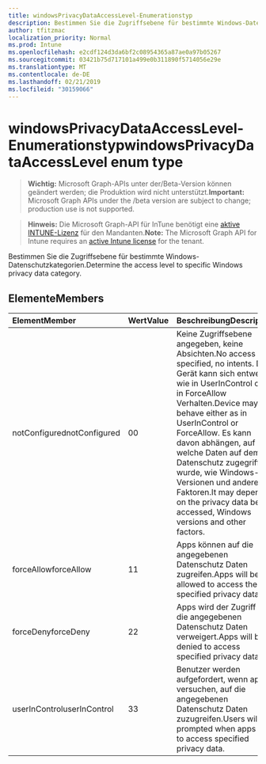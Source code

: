 ```yaml
---
title: windowsPrivacyDataAccessLevel-Enumerationstyp
description: Bestimmen Sie die Zugriffsebene für bestimmte Windows-Datenschutzkategorien.
author: tfitzmac
localization_priority: Normal
ms.prod: Intune
ms.openlocfilehash: e2cdf124d3da6bf2c08954365a87ae0a97b05267
ms.sourcegitcommit: 03421b75d717101a499e0b311890f5714056e29e
ms.translationtype: MT
ms.contentlocale: de-DE
ms.lasthandoff: 02/21/2019
ms.locfileid: "30159066"
---
```

# <a name="windowsprivacydataaccesslevel-enum-type"></a><span data-ttu-id="4be92-103">windowsPrivacyDataAccessLevel-Enumerationstyp</span><span class="sxs-lookup"><span data-stu-id="4be92-103">windowsPrivacyDataAccessLevel enum type</span></span>

> <span data-ttu-id="4be92-104">**Wichtig:** Microsoft Graph-APIs unter der/Beta-Version können geändert werden; die Produktion wird nicht unterstützt.</span><span class="sxs-lookup"><span data-stu-id="4be92-104">**Important:** Microsoft Graph APIs under the /beta version are subject to change; production use is not supported.</span></span>

> <span data-ttu-id="4be92-105">**Hinweis:** Die Microsoft Graph-API für InTune benötigt eine [aktive INTUNE-Lizenz](https://go.microsoft.com/fwlink/?linkid=839381) für den Mandanten.</span><span class="sxs-lookup"><span data-stu-id="4be92-105">**Note:** The Microsoft Graph API for Intune requires an [active Intune license](https://go.microsoft.com/fwlink/?linkid=839381) for the tenant.</span></span>

<span data-ttu-id="4be92-106">Bestimmen Sie die Zugriffsebene für bestimmte Windows-Datenschutzkategorien.</span><span class="sxs-lookup"><span data-stu-id="4be92-106">Determine the access level to specific Windows privacy data category.</span></span>

## <a name="members"></a><span data-ttu-id="4be92-107">Elemente</span><span class="sxs-lookup"><span data-stu-id="4be92-107">Members</span></span>
|<span data-ttu-id="4be92-108">Element</span><span class="sxs-lookup"><span data-stu-id="4be92-108">Member</span></span>|<span data-ttu-id="4be92-109">Wert</span><span class="sxs-lookup"><span data-stu-id="4be92-109">Value</span></span>|<span data-ttu-id="4be92-110">Beschreibung</span><span class="sxs-lookup"><span data-stu-id="4be92-110">Description</span></span>|
|:---|:---|:---|
|<span data-ttu-id="4be92-111">notConfigured</span><span class="sxs-lookup"><span data-stu-id="4be92-111">notConfigured</span></span>|<span data-ttu-id="4be92-112">0</span><span class="sxs-lookup"><span data-stu-id="4be92-112">0</span></span>|<span data-ttu-id="4be92-113">Keine Zugriffsebene angegeben, keine Absichten.</span><span class="sxs-lookup"><span data-stu-id="4be92-113">No access level specified, no intents.</span></span> <span data-ttu-id="4be92-114">Das Gerät kann sich entweder wie in UserInControl oder in ForceAllow Verhalten.</span><span class="sxs-lookup"><span data-stu-id="4be92-114">Device may behave either as in UserInControl or ForceAllow.</span></span> <span data-ttu-id="4be92-115">Es kann davon abhängen, auf welche Daten auf dem Datenschutz zugegriffen wurde, wie Windows-Versionen und andere Faktoren.</span><span class="sxs-lookup"><span data-stu-id="4be92-115">It may depend on the privacy data been accessed, Windows versions and other factors.</span></span>|
|<span data-ttu-id="4be92-116">forceAllow</span><span class="sxs-lookup"><span data-stu-id="4be92-116">forceAllow</span></span>|<span data-ttu-id="4be92-117">1</span><span class="sxs-lookup"><span data-stu-id="4be92-117">1</span></span>|<span data-ttu-id="4be92-118">Apps können auf die angegebenen Datenschutz Daten zugreifen.</span><span class="sxs-lookup"><span data-stu-id="4be92-118">Apps will be allowed to access the specified privacy data.</span></span>|
|<span data-ttu-id="4be92-119">forceDeny</span><span class="sxs-lookup"><span data-stu-id="4be92-119">forceDeny</span></span>|<span data-ttu-id="4be92-120">2</span><span class="sxs-lookup"><span data-stu-id="4be92-120">2</span></span>|<span data-ttu-id="4be92-121">Apps wird der Zugriff auf die angegebenen Datenschutz Daten verweigert.</span><span class="sxs-lookup"><span data-stu-id="4be92-121">Apps will be denied to access specified privacy data.</span></span>|
|<span data-ttu-id="4be92-122">userInControl</span><span class="sxs-lookup"><span data-stu-id="4be92-122">userInControl</span></span>|<span data-ttu-id="4be92-123">3</span><span class="sxs-lookup"><span data-stu-id="4be92-123">3</span></span>|<span data-ttu-id="4be92-124">Benutzer werden aufgefordert, wenn apps versuchen, auf die angegebenen Datenschutz Daten zuzugreifen.</span><span class="sxs-lookup"><span data-stu-id="4be92-124">Users will be prompted when apps try to access specified privacy data.</span></span>|





